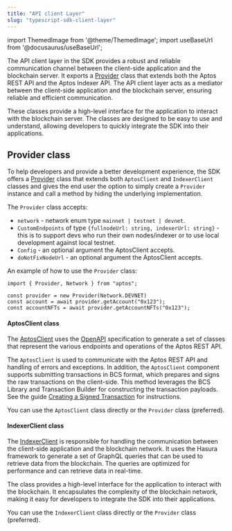 ```yaml
---
title: "API client Layer"
slug: "typescript-sdk-client-layer"
---
```


import ThemedImage from '@theme/ThemedImage';
import useBaseUrl from '@docusaurus/useBaseUrl';

The API client layer in the SDK provides a robust and reliable communication channel between the client-side application and the blockchain server. It exports a [Provider](https://github.com/aptos-labs/aptos-core/blob/main/ecosystem/typescript/sdk/src/providers/provider.ts) class that extends both the Aptos REST API and the Aptos Indexer API.
The API client layer acts as a mediator between the client-side application and the blockchain server, ensuring reliable and efficient communication.

These classes provide a high-level interface for the application to interact with the blockchain server. The classes are designed to be easy to use and understand, allowing developers to quickly integrate the SDK into their applications.

## Provider class

To help developers and provide a better development experience, the SDK offers a [Provider](https://github.com/aptos-labs/aptos-core/blob/main/ecosystem/typescript/sdk/src/providers/provider.ts) class that extends both `AptosClient` and `IndexerClient` classes and gives the end user the option to simply create a `Provider` instance and call a method by hiding the underlying implementation.

The `Provider` class accepts:

- `network` - network enum type `mainnet | testnet | devnet`.
- `CustomEndpoints` of type `{fullnodeUrl: string, indexerUrl: string}` - this is to support devs who run their own nodes/indexer or to use local development against local testnet.
- `Config` - an optional argument the AptosClient accepts.
- `doNotFixNodeUrl` - an optional argument the AptosClient accepts.

An example of how to use the `Provider` class:

```
import { Provider, Network } from "aptos";

const provider = new Provider(Network.DEVNET)
const account = await provider.getAccount("0x123");
const accountNFTs = await provider.getAccountNFTs("0x123");
```

#### AptosClient class

The [AptosClient](https://aptos-labs.github.io/ts-sdk-doc/classes/AptosClient.html) uses the [OpenAPI](https://aptos-labs.github.io/ts-sdk-doc/) specification to generate a set of classes that represent the various endpoints and operations of the Aptos REST API.

The `AptosClient` is used to communicate with the Aptos REST API and handling of errors and exceptions.
In addition, the `AptosClient` component supports submitting transactions in BCS format, which prepares and signs the raw transactions on the client-side. This method leverages the BCS Library and Transaction Builder for constructing the transaction payloads. See the guide [Creating a Signed Transaction](../../integration/sign-a-transaction.md) for instructions.

You can use the `AptosClient` class directly or the `Provider` class (preferred).

#### IndexerClient class

The [IndexerClient](../../integration/indexing.md) is responsible for handling the communication between the client-side application and the blockchain network. It uses the Hasura framework to generate a set of GraphQL queries that can be used to retrieve data from the blockchain. The queries are optimized for performance and can retrieve data in real-time.

The class provides a high-level interface for the application to interact with the blockchain. It encapsulates the complexity of the blockchain network, making it easy for developers to integrate the SDK into their applications.

You can use the `IndexerClient` class directly or the `Provider` class (preferred).
